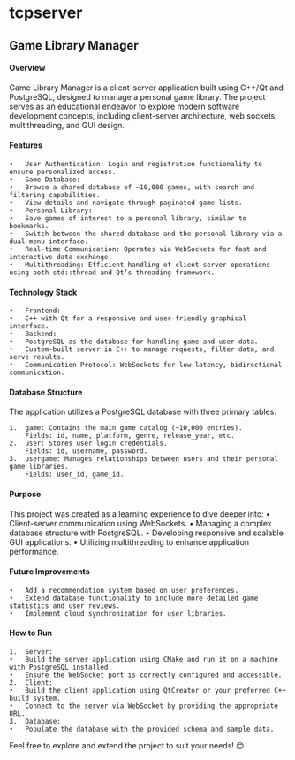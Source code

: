 # tcpserver

## Game Library Manager

#### Overview

Game Library Manager is a client-server application built using C++/Qt and PostgreSQL, designed to manage a personal game library. The project serves as an educational endeavor to explore modern software development concepts, including client-server architecture, web sockets, multithreading, and GUI design.

#### Features

	•	User Authentication: Login and registration functionality to ensure personalized access.
	•	Game Database:
	•	Browse a shared database of ~10,000 games, with search and filtering capabilities.
	•	View details and navigate through paginated game lists.
	•	Personal Library:
	•	Save games of interest to a personal library, similar to bookmarks.
	•	Switch between the shared database and the personal library via a dual-menu interface.
	•	Real-time Communication: Operates via WebSockets for fast and interactive data exchange.
	•	Multithreading: Efficient handling of client-server operations using both std::thread and Qt’s threading framework.

#### Technology Stack

	•	Frontend:
	•	C++ with Qt for a responsive and user-friendly graphical interface.
	•	Backend:
	•	PostgreSQL as the database for handling game and user data.
	•	Custom-built server in C++ to manage requests, filter data, and serve results.
	•	Communication Protocol: WebSockets for low-latency, bidirectional communication.

#### Database Structure

The application utilizes a PostgreSQL database with three primary tables:

	1.	game: Contains the main game catalog (~10,000 entries).
		Fields: id, name, platform, genre, release_year, etc.
	2.	user: Stores user login credentials.
		Fields: id, username, password.
	3.	usergame: Manages relationships between users and their personal game libraries.
		Fields: user_id, game_id.

#### Purpose

This project was created as a learning experience to dive deeper into:
	•	Client-server communication using WebSockets.
	•	Managing a complex database structure with PostgreSQL.
	•	Developing responsive and scalable GUI applications.
	•	Utilizing multithreading to enhance application performance.

#### Future Improvements

	•	Add a recommendation system based on user preferences.
	•	Extend database functionality to include more detailed game statistics and user reviews.
	•	Implement cloud synchronization for user libraries.

#### How to Run

	1.	Server:
	•	Build the server application using CMake and run it on a machine with PostgreSQL installed.
	•	Ensure the WebSocket port is correctly configured and accessible.
	2.	Client:
	•	Build the client application using QtCreator or your preferred C++ build system.
	•	Connect to the server via WebSocket by providing the appropriate URL.
	3.	Database:
	•	Populate the database with the provided schema and sample data.

Feel free to explore and extend the project to suit your needs! 😊
